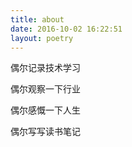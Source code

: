 ```yaml
---
title: about
date: 2016-10-02 16:22:51
layout: poetry
---
```

偶尔记录技术学习

偶尔观察一下行业

偶尔感慨一下人生

偶尔写写读书笔记